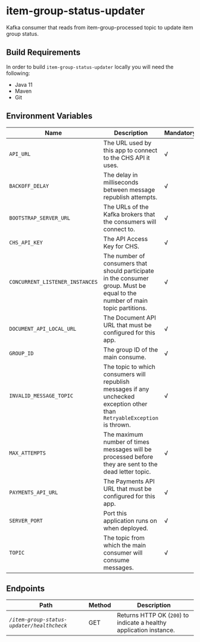 # item-group-status-updater
Kafka consumer that reads from item-group-processed topic to update item group status.

## Build Requirements

In order to build `item-group-status-updater` locally you will need the following:

- Java 11
- Maven
- Git

## Environment Variables

| Name                            | Description                                                                                                                  | Mandatory | Default | Example                        |
|---------------------------------|------------------------------------------------------------------------------------------------------------------------------|-----------|---------|--------------------------------|
| `API_URL`                       | The URL used by this app to connect to the CHS API it uses.                                                                  | √         | N/A     | `http://api.chs.local:4001`    |
| `BACKOFF_DELAY`                 | The delay in milliseconds between message republish attempts.                                                                | √         | N/A     | `100`                          |
| `BOOTSTRAP_SERVER_URL`          | The URLs of the Kafka brokers that the consumers will connect to.                                                            | √         | N/A     | `kafka:9092`                   |
| `CHS_API_KEY`                   | The API Access Key for CHS.                                                                                                  | √         | N/A     | <CHS_API_KEY>                  |
| `CONCURRENT_LISTENER_INSTANCES` | The number of consumers that should participate in the consumer group. Must be equal to the number of main topic partitions. | √         | N/A     | `1`                            |
| `DOCUMENT_API_LOCAL_URL`        | The Document API URL that must be configured for this app.                                                                   | √         | N/A     | `NOT-USED`                     |
| `GROUP_ID`                      | The group ID of the main consume.                                                                                            | √         | N/A     | `item-group-status-updater`    |
| `INVALID_MESSAGE_TOPIC`         | The topic to which consumers will republish messages if any unchecked exception other than `RetryableException` is thrown.   | √         | N/A     | `item-group-processed-invalid` |
| `MAX_ATTEMPTS`                  | The maximum number of times messages will be processed before they are sent to the dead letter topic.                        | √         | N/A     | `4`                            |
| `PAYMENTS_API_URL`              | The Payments API URL that must be configured for this app.                                                                   | √         | N/A     | `NOT-USED`                     |
| `SERVER_PORT`                   | Port this application runs on when deployed.                                                                                 | √         | N/A     | `18631`                        |
| `TOPIC`                         | The topic from which the main consumer will consume messages.                                                                | √         | N/A     | `item-group-processed`         |


## Endpoints

| Path                                       | Method | Description                                                         |
|--------------------------------------------|--------|---------------------------------------------------------------------|
| *`/item-group-status-updater/healthcheck`* | GET    | Returns HTTP OK (`200`) to indicate a healthy application instance. |

